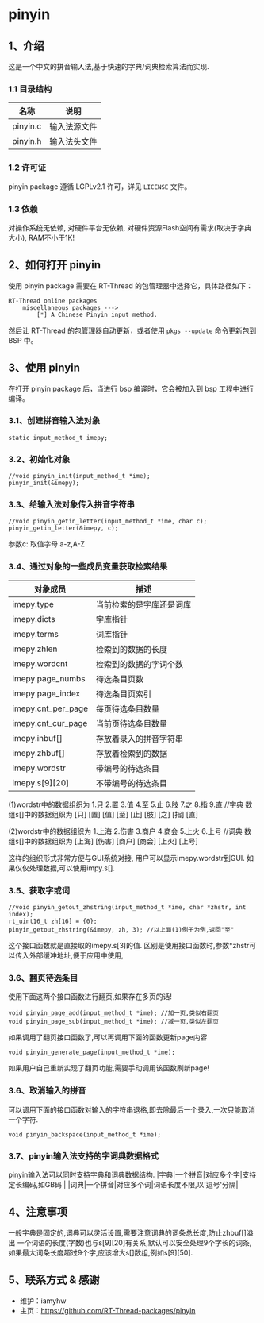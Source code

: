 # pinyin

## 1、介绍

这是一个中文的拼音输入法,基于快速的字典/词典检索算法而实现.

### 1.1 目录结构

| 名称 | 说明 |
| ---- | ---- |
| pinyin.c | 输入法源文件 |
| pinyin.h | 输入法头文件 |

### 1.2 许可证

pinyin package 遵循 LGPLv2.1 许可，详见 `LICENSE` 文件。

### 1.3 依赖

对操作系统无依赖, 对硬件平台无依赖, 对硬件资源Flash空间有需求(取决于字典大小), RAM不小于1K!

## 2、如何打开 pinyin

使用 pinyin package 需要在 RT-Thread 的包管理器中选择它，具体路径如下：

```
RT-Thread online packages
    miscellaneous packages --->
        [*] A Chinese Pinyin input method.
```

然后让 RT-Thread 的包管理器自动更新，或者使用 `pkgs --update` 命令更新包到 BSP 中。

## 3、使用 pinyin

在打开 pinyin package 后，当进行 bsp 编译时，它会被加入到 bsp 工程中进行编译。

### 3.1、创建拼音输入法对象
```
static input_method_t imepy;
```
### 3.2、初始化对象
```
//void pinyin_init(input_method_t *ime);
pinyin_init(&imepy);
```
### 3.3、给输入法对象传入拼音字符串
```
//void pinyin_getin_letter(input_method_t *ime, char c);
pinyin_getin_letter(&imepy, c);
```
参数c: 取值字母 a-z,A-Z

### 3.4、通过对象的一些成员变量获取检索结果
|对象成员           |描述                     |
|-------------------|-------------------------|
|imepy.type         |当前检索的是字库还是词库 | 
|imepy.dicts        |字库指针                 | 
|imepy.terms        |词库指针                 |
|imepy.zhlen        |检索到的数据的长度       |
|imepy.wordcnt      |检索到的数据的字词个数   | 
|imepy.page_numbs   |待选条目页数             |
|imepy.page_index   |待选条目页索引           |
|imepy.cnt_per_page |每页待选条目数量         |
|imepy.cnt_cur_page |当前页待选条目数量       |
|imepy.inbuf[]      |存放着录入的拼音字符串   |
|imepy.zhbuf[]      |存放着检索到的数据       |
|imepy.wordstr      |带编号的待选条目         |
|imepy.s[9][20]     |不带编号的待选条目       |

(1)wordstr中的数据组织为 1.只 2.置 3.值 4.至 5.止 6.肢 7.之 8.指 9.直 //字典
   数组s[]中的数据组织为 [只] [置] [值] [至] [止] [肢] [之] [指] [直]

(2)wordstr中的数据组织为 1.上海 2.伤害 3.商户 4.商会 5.上火 6.上号 //词典
   数组s[]中的数据组织为 [上海] [伤害] [商户] [商会] [上火] [上号]

这样的组织形式非常方便与GUI系统对接, 用户可以显示imepy.wordstr到GUI.
如果仅仅处理数据,可以使用impy.s[].

### 3.5、获取字或词
```
//void pinyin_getout_zhstring(input_method_t *ime, char *zhstr, int index);
rt_uint16_t zh[16] = {0};
pinyin_getout_zhstring(&imepy, zh, 3); //以上面(1)例子为例,返回"至"
```
这个接口函数就是直接取的imepy.s[3]的值.
区别是使用接口函数时,参数*zhstr可以传入外部缓冲地址,便于应用中使用,

### 3.6、翻页待选条目
使用下面这两个接口函数进行翻页,如果存在多页的话!
```
void pinyin_page_add(input_method_t *ime); //加一页,类似右翻页
void pinyin_page_sub(input_method_t *ime); //减一页,类似左翻页
```
如果调用了翻页接口函数了,可以再调用下面的函数更新page内容
```
void pinyin_generate_page(input_method_t *ime);
```
如果用户自己重新实现了翻页功能,需要手动调用该函数刷新page!

### 3.6、取消输入的拼音
可以调用下面的接口函数对输入的字符串退格,即去除最后一个录入,一次只能取消一个字符.
```
void pinyin_backspace(input_method_t *ime);
```

### 3.7、pinyin输入法支持的字词典数据格式
pinyin输入法可以同时支持字典和词典数据结构.
|字典|一个拼音|对应多个字|支持定长编码,如GB码      |
|词典|一个拼音|对应多个词|词语长度不限,以'逗号'分隔|

## 4、注意事项
一般字典是固定的,词典可以灵活设置,需要注意词典的词条总长度,防止zhbuf[]溢出
一个词语的长度(字数)也与s[9][20]有关系,默认可以安全处理9个字长的词条,
如果最大词条长度超过9个字,应该增大s[]数组,例如s[9][50].

## 5、联系方式 & 感谢

* 维护：iamyhw
* 主页：https://github.com/RT-Thread-packages/pinyin
